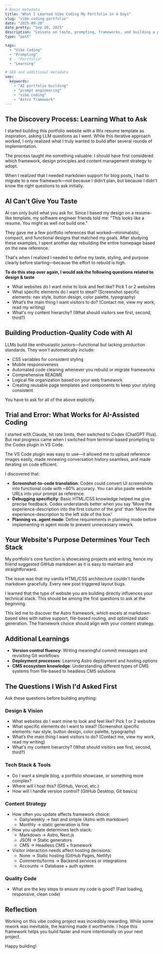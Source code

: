 ```yaml
---
# Basic metadata
title: "What I Learned Vibe Coding My Portfolio in 4 Days"
slug: "vibe-coding-portfolio"
date: "2025-09-20"
date_pretty: "Sep 20, 2025"
description: "Lessons on taste, prompting, frameworks, and building a portfolio website with Codex"
type: "post"

tags:
  - "Vibe Coding"
  - "Prompting"
  # - "Portfolio"
  - "Learning"

# SEO and additional metadata
seo:
  keywords:
    - "AI portfolio building"
    - "prompt engineering"
    - "vibe coding"
    - "Astro framework"
---
```


## The Discovery Process: Learning What to Ask

I started building this portfolio website with a Wix resume template as inspiration, asking LLM questions as I went. While this iterative approach worked, I only realized what I truly wanted to build after several rounds of implementation.

The process taught me something valuable: I should have first considered which framework, design principles and content management strategy to adopt.

When I realized that I needed markdown support for blog posts, I had to migrate to a new framework—not because I didn't plan, but because I didn't know the right questions to ask initially.

## AI Can't Give You Taste

AI can only build what you ask for. Since I based my design on a resume-like template, my software engineer friends told me: "This looks like a resume. You might as well not build one."

They gave me a few portfolio references that worked—minimalistic, compact, and functional designs that matched my goals. After studying these examples, I spent another day rebuilding the entire homepage based on the new reference.

That's when I realized I needed to define my taste, styling, and purpose clearly before starting—because the effort to rebuild is high.

**To do this step over again, I would ask the following questions related to design & taste**

- What websites do I want mine to look and feel like? Pick 1 or 2 websites
- What specific elements do I want to steal? (Screenshot specific elements: nav style, button design, color palette, typography)
- What’s the main thing I want visitors to do? (Contact me, view my work, read my writing)
- What's my content hierarchy? (What should visitors see first, second, third?)

## Building Production-Quality Code with AI

LLMs build like enthusiastic juniors—functional but lacking production standards. They won't automatically include:

- CSS variables for consistent styling
- Mobile responsiveness
- Automated code cleaning whenever you rebuild or migrate frameworks
- Comprehensive README
- Logical file organization based on your web framework
- Creating reusable page templates and components to keep your styling consistent

You have to ask for all of the above explicitly.

## Trial and Error: What Works for AI-Assisted Coding

I started with Claude, hit rate limits, then switched to Codex (ChatGPT Plus). But real progress came when I switched from terminal-based prompting to the Codex plugin in VS Code.

The VS Code plugin was easy to use—it allowed me to upload reference images easily, made reviewing conversation history seamless, and made iterating on code efficient.

I discovered that:

- **Screenshot-to-code translation**: Codex could convert UI screenshots into functional code with ~80% accuracy. You can also paste website URLs into your prompt as reference.
- **Debugging specificity**: Basic HTML/CSS knowledge helped me give precise feedback. Codex understands better when you say 'Move the experience-description into the first column of the grid' than 'Move the experience-description to the left side of the box.'
- **Planning vs. agent mode**: Define requirements in planning mode before implementing in agent mode to prevent unnecessary rework.

## Your Website's Purpose Determines Your Tech Stack

My portfolio's core function is showcasing projects and writing, hence my friend suggested GitHub markdown as it is easy to maintain and straightforward.

The issue was that my vanilla HTML/CSS architecture couldn't handle markdown gracefully. Every new post triggered layout bugs.

I learned that the type of website you are building directly influences your technical stack. This should be among the first questions to ask at the beginning.

This led me to discover the Astro framework, which excels at markdown-based sites with native support, file-based routing, and optimized static generation. The framework choice should align with your content strategy.

## Additional Learnings

- **Version control fluency**: Writing meaningful commit messages and revisiting Git workflows
- **Deployment processes**: Learning Astro deployment and hosting options
- **CMS ecosystem knowledge**: Understanding different types of CMS systems from file-based to headless CMS solutions

## The Questions I Wish I'd Asked First

Ask these questions before building anything:

### Design & Vision

- What websites do I want mine to look and feel like? Pick 1 or 2 websites
- What specific elements do I want to steal? (Screenshot specific elements: nav style, button design, color palette, typography)
- What’s the main thing I want visitors to do? (Contact me, view my work, read my writing)
- What's my content hierarchy? (What should visitors see first, second, third?)

### Tech Stack & Tools

- Do I want a simple blog, a portfolio showcase, or something more complex?
- Where will I host this? (GitHub, Vercel, etc.)
- How will I handle version control? (GitHub Desktop, Git basics)

### Content Strategy

- How often you update affects framework choice:
  - Daily/weekly → fast and simple (Astro with markdown)
  - Monthly → static generation is fine
- How you update determines tech stack:
  - Markdown → Astro, Next.js
  - JSON → Static generators
  - CMS → Headless CMS + framework
- Visitor interaction needs affect hosting decisions:
  - None → Static hosting (GitHub Pages, Netlify)
  - Comments/forms → Backend services or integrations
  - Accounts → Database + auth system

### Quality Code

- What are the key steps to ensure my code is good? (Fast loading, responsive, clean code)

## Reflection

Working on this vibe coding project was incredibly rewarding. While some rework was inevitable, the learning made it worthwhile. I hope this framework helps you build faster and more intentionally on your next project.

Happy building!
